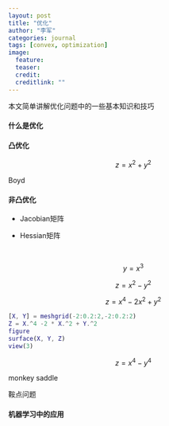 ```yaml
---
layout: post
title: "优化"
author: "李军"
categories: journal
tags: [convex, optimization]
image:
  feature: 
  teaser: 
  credit: 
  creditlink: ""
---
```


本文简单讲解优化问题中的一些基本知识和技巧

#### 什么是优化

#### 凸优化

$$z = x^2 + y^2$$

Boyd

#### 非凸优化

+ Jacobian矩阵

+ Hessian矩阵

  ​

$$y = x^3$$

$$z = x^2 - y^2$$

$$z = x^4 - 2 x^2 + y^2$$

```matlab
[X, Y] = meshgrid(-2:0.2:2,-2:0.2:2)
Z = X.^4 -2 * X.^2 + Y.^2
figure
surface(X, Y, Z)
view(3)
```



$$z = x^4 - y^4$$

monkey saddle

鞍点问题

#### 机器学习中的应用
